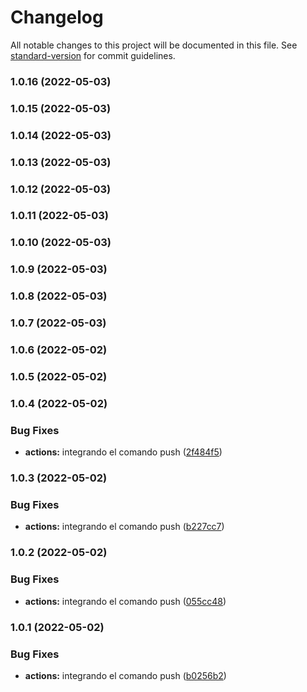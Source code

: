# Changelog

All notable changes to this project will be documented in this file. See [standard-version](https://github.com/conventional-changelog/standard-version) for commit guidelines.

### 1.0.16 (2022-05-03)

### 1.0.15 (2022-05-03)

### 1.0.14 (2022-05-03)

### 1.0.13 (2022-05-03)

### 1.0.12 (2022-05-03)

### 1.0.11 (2022-05-03)

### 1.0.10 (2022-05-03)

### 1.0.9 (2022-05-03)

### 1.0.8 (2022-05-03)

### 1.0.7 (2022-05-03)

### 1.0.6 (2022-05-02)

### 1.0.5 (2022-05-02)

### 1.0.4 (2022-05-02)


### Bug Fixes

* **actions:** integrando el comando push ([2f484f5](https://github/jmz-student/api-next-typescript/commit/2f484f59900412b712542489864e042f95df5a61))

### 1.0.3 (2022-05-02)


### Bug Fixes

* **actions:** integrando el comando push ([b227cc7](https://github/jmz-student/api-next-typescript/commit/b227cc7d7e6e9cddf4d0de535b5513d9b9cfce41))

### 1.0.2 (2022-05-02)


### Bug Fixes

* **actions:** integrando el comando push ([055cc48](https://github/jmz-student/api-next-typescript/commit/055cc48eede9539b9ae708c6d94744d97d558243))

### 1.0.1 (2022-05-02)


### Bug Fixes

* **actions:** integrando el comando push ([b0256b2](https://github/jmz-student/api-next-typescript/commit/b0256b2eef9186fcaae5061b61013f0bdf76abe3))

